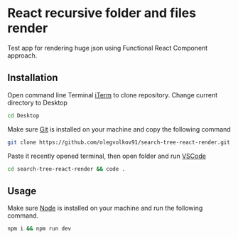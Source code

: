 # React recursive folder and files render   

Test app for rendering huge json using Functional React Component approach.

## Installation

Open command line Terminal [iTerm](https://iterm2.com/) to clone repository. Change current directory to Desktop


```bash
cd Desktop
```

Make sure [Git](https://git-scm.com/) is installed on your machine and copy the following command 
```bash
git clone https://github.com/olegvolkov91/search-tree-react-render.git
```

Paste it recently opened terminal, then open folder and run [VSCode](https://code.visualstudio.com/)

```bash
cd search-tree-react-render && code .
```

## Usage
Make sure [Node](https://nodejs.org/en/) is installed on your machine and run the following command. 

```bash
npm i && npm run dev
```
